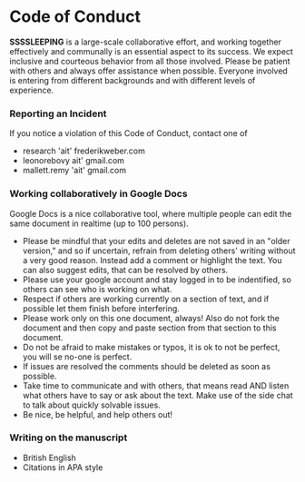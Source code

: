 # Code of Conduct

**SSSSLEEPING** is a large-scale collaborative effort, and working together effectively and communally is an essential aspect to its success. We expect inclusive and courteous behavior from all those involved. Please be patient with others and always offer assistance when possible. Everyone involved is entering from different backgrounds and with different levels of experience.

### Reporting an Incident
If you notice a violation of this Code of Conduct, contact one of
- research 'ait' frederikweber.com
- leonorebovy ait' gmail.com
- mallett.remy 'ait' gmail.com

### Working collaboratively in Google Docs
Google Docs is a nice collaborative tool, where multiple people can edit the same document in realtime (up to 100 persons). 
- Please be mindful that your edits and deletes are not saved in an "older version," and so if uncertain, refrain from deleting others' writing without a very good reason. Instead add a comment or highlight the text. You can also suggest edits, that can be resolved by others.
 - Please use your google account and stay logged in to be indentified, so others can see who is working on what.
 - Respect if others are working currently on a section of text, and if possible let them finish before interfering.
 - Please work only on this one document, always! Also do not fork the document and then copy and paste section from that section to this document. 
 - Do not be afraid to make mistakes or typos, it is ok to not be perfect, you will se no-one is perfect.
 - If issues are resolved the comments should be deleted as soon as possible.
 - Take time to communicate and with others, that means read AND listen what others have to say or ask about the text. Make use of the side chat to talk about quickly solvable issues.
 - Be nice, be helpful, and help others out!

### Writing on the manuscript
 - British English
 - Citations in APA style
